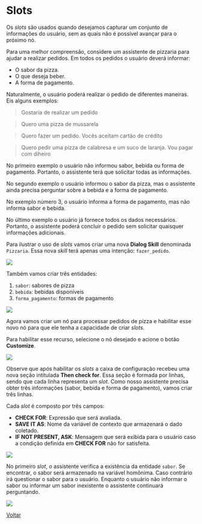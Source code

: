 # Slots

Os *slots* são usados quando desejamos capturar um conjunto de informações do usuário, sem as quais não é possível avançar para o próximo nó.

Para uma melhor compreensão, considere um assistente de pizzaria para ajudar a realizar pedidos. Em todos os pedidos o usuário deverá informar:

* O sabor da pizza.
* O que deseja beber.
* A forma de pagamento.

Naturalmente, o usuário poderá realizar o pedido de diferentes maneiras. Eis alguns exemplos:

> Gostaria de realizar um pedido

> Quero uma pizza de mussarela

> Quero fazer um pedido. Vocês aceitam cartão de crédito

> Quero pedir uma pizza de calabresa e um suco de laranja. Vou pagar com diheiro

No primeiro exemplo o usuário não informou sabor, bebida ou forma de pagamento. Portanto, o assistente terá que solicitar todas as informações.

No segundo exemplo o usuário informou o sabor da pizza, mas o assistente ainda precisa perguntar sobre a bebida e a forma de pagamento.

No exemplo número 3, o usuário informa a forma de pagamento, mas não informa sabor e bebida.

No último exemplo o usuário já fornece todos os dados necessários. Portanto, o assistente poderá concluir o pedido sem solicitar quaisquer informações adicionais.

Para ilustrar o uso de *slots* vamos criar uma nova **Dialog Skill** denominada `Pizzaria`. Essa nova *skill* terá apenas uma intenção: `fazer_pedido`.

![](user-examples.png)

Também vamos criar três entidades:

1. `sabor`: sabores de pizza
2. `bebida`: bebidas disponíveis
3. `forma_pagamento`: formas de pagamento

![](entities.png)

Agora vamos criar um nó para processar pedidos de pizza e habilitar esse novo nó para que ele tenha a capacidade de criar *slots*.

Para habilitar esse recurso, selecione o nó desejado e acione o botão **Customize**.

![](customize.png)

Observe que após habilitar os *slots* a caixa de configuração recebeu uma nova seção intitulada **Then check for**. Essa seção é formada por linhas, sendo que cada linha representa um *slot*. Como nosso assistente precisa obter três informações (sabor, bebida e forma de pagamento), vamos criar três linhas.

Cada *slot* é composto por três campos:

* **CHECK FOR**: Expressão que será avaliada.
* **SAVE IT AS**: Nome da variável de contexto que armazenará o dado coletado.
* **IF NOT PRESENT, ASK**: Mensagem que será exibida para o usuário caso a condição definida em **CHECK FOR** não for satisfeita.

![](then-check-for.png)

No primeiro *slot*, o assistente verifica a existência da entidade `sabor`. Se encontrar, o sabor será armazenado na variável homônima. Caso contrário irá questionar o sabor para o usuário. Enquanto o usuário não informar o sabor ou informar um sabor inexistente o assistente continuará perguntando.

![](try-it-out.png)

[Voltar](../)